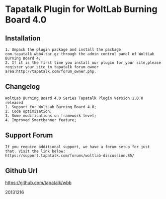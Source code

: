 Tapatalk Plugin for WoltLab Burning Board 4.0
===============================

Installation
-------------
    1. Unpack the plugin package and install the package com.tapatalk.wbb4.tar.gz through the admin control panel of WoltLab Burning Board 4;
    2. If it is the first time you install our plugin for your site,please register your site in tapatalk forum owner area:http://tapatalk.com/forum_owner.php.

Changelog
-------------
    WoltLab Burning Board 4.0 Series Tapatalk Plugin Version 1.0.0 released  
    1. Support for WoltLab Burning Board 4.0;
    2. Code optimization;
    3. Some modifications on framework level;
    4. Improved Smartbanner feature;
    
Support Forum
-------------
    If you require additional support, we have a forum setup for just that. Visit the link below:
    https://support.tapatalk.com/forums/woltlab-discussion.85/
    
Github Url
-------------
https://github.com/tapatalk/wbb

20131216